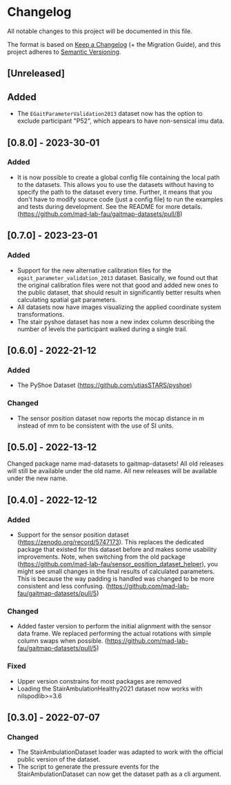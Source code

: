 # Changelog
All notable changes to this project will be documented in this file.

The format is based on [Keep a Changelog](https://keepachangelog.com/en/1.0.0/) (+ the Migration Guide),
and this project adheres to [Semantic Versioning](https://semver.org/spec/v2.0.0.html).

## [Unreleased]

## Added

- The `EGaitParameterValidation2013` dataset now has the option to exclude participant "P52", which appears to have 
  non-sensical imu data.

## [0.8.0] - 2023-30-01

### Added
- It is now possible to create a global config file containing the local path to the datasets.
  This allows you to use the datasets without having to specify the path to the dataset every time.
  Further, it means that you don't have to modify source code (just a config file) to run the examples and tests during 
  development.
  See the README for more details.
  (https://github.com/mad-lab-fau/gaitmap-datasets/pull/8)

## [0.7.0] - 2023-23-01

### Added
- Support for the new alternative calibration files for the `egait_parameter_validation_2013` dataset.
  Basically, we found out that the original calibration files were not that good and added new ones to the public 
  dataset, that should result in significantly better results when calculating spatial gait parameters.
- All datasets now have images visualizing the applied coordinate system transformations.
- The stair pyshoe dataset has now a new index column describing the number of levels the participant walked during a 
  single trail.

## [0.6.0] - 2022-21-12

### Added
- The PyShoe Dataset (https://github.com/utiasSTARS/pyshoe)

### Changed
- The sensor position dataset now reports the mocap distance in m instead of mm to be consistent with the use of SI 
  units.

## [0.5.0] - 2022-13-12

Changed package name mad-datasets to gaitmap-datasets!
All old releases will still be available under the old name.
All new releases will be available under the new name.

## [0.4.0] - 2022-12-12

### Added

- Support for the sensor position dataset (https://zenodo.org/record/5747173). This replaces the dedicated package that
  existed for this dataset before and makes some usability improvements.
  Note, when switching from the old package (https://github.com/mad-lab-fau/sensor_position_dataset_helper), you might 
  see small changes in the final results of calculated parameters.
  This is because the way padding is handled was changed to be more consistent and less confusing.
  (https://github.com/mad-lab-fau/gaitmap-datasets/pull/5)

### Changed

- Added faster version to perform the initial alignment with the sensor data frame.
  We replaced performing the actual rotations with simple column swaps when possible.
  (https://github.com/mad-lab-fau/gaitmap-datasets/pull/5)

### Fixed

- Upper version constrains for most packages are removed
- Loading the StairAmbulationHealthy2021 dataset now works with nilspodlib>=3.6

## [0.3.0] - 2022-07-07 

### Changed

- The StairAmbulationDataset loader was adapted to work with the official public version of the dataset.
- The script to generate the pressure events for the StairAmbulationDataset can now get the dataset path as a cli
  argument.
